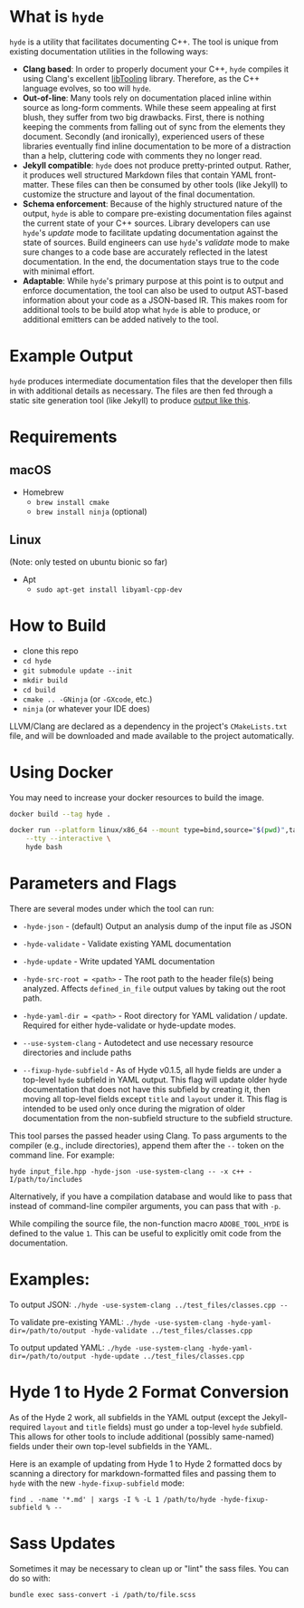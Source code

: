 # What is `hyde`

`hyde` is a utility that facilitates documenting C++. The tool is unique from existing documentation utilities in the following ways:

- **Clang based**: In order to properly document your C++, `hyde` compiles it using Clang's excellent [libTooling](https://clang.llvm.org/docs/LibTooling.html) library. Therefore, as the C++ language evolves, so too will `hyde`.
- **Out-of-line**: Many tools rely on documentation placed inline within source as long-form comments. While these seem appealing at first blush, they suffer from two big drawbacks. First, there is nothing keeping the comments from falling out of sync from the elements they document. Secondly (and ironically), experienced users of these libraries eventually find inline documentation to be more of a distraction than a help, cluttering code with comments they no longer read.
- **Jekyll compatible**: `hyde` does not produce pretty-printed output. Rather, it produces well structured Markdown files that contain YAML front-matter. These files can then be consumed by other tools (like Jekyll) to customize the structure and layout of the final documentation.
- **Schema enforcement**: Because of the highly structured nature of the output, `hyde` is able to compare pre-existing documentation files against the current state of your C++ sources. Library developers can use `hyde`'s _update_ mode to facilitate updating documentation against the state of sources. Build engineers can use `hyde`'s _validate_ mode to make sure changes to a code base are accurately reflected in the latest documentation. In the end, the documentation stays true to the code with minimal effort.
- **Adaptable**: While `hyde`'s primary purpose at this point is to output and enforce documentation, the tool can also be used to output AST-based information about your code as a JSON-based IR. This makes room for additional tools to be build atop what `hyde` is able to produce, or additional emitters can be added natively to the tool.

# Example Output

`hyde` produces intermediate documentation files that the developer then fills in with additional details as necessary. The files are then fed through a static site generation tool (like Jekyll) to produce [output like this](http://stlab.cc/libraries/stlab2Fcopy_on_write.hpp/copy_on_write3CT3E/).

# Requirements

## macOS

- Homebrew
    - `brew install cmake`
    - `brew install ninja` (optional)

## Linux

(Note: only tested on ubuntu bionic so far)

- Apt
    - `sudo apt-get install libyaml-cpp-dev`

# How to Build

- clone this repo
- `cd hyde`
- `git submodule update --init`
- `mkdir build`
- `cd build`
- `cmake .. -GNinja` (or `-GXcode`, etc.)
- `ninja` (or whatever your IDE does)

LLVM/Clang are declared as a dependency in the project's `CMakeLists.txt` file, and will be downloaded and made available to the project automatically.

# Using Docker

You may need to increase your docker resources to build the image.

```sh
docker build --tag hyde .

docker run --platform linux/x86_64 --mount type=bind,source="$(pwd)",target=/mnt/host \
    --tty --interactive \
    hyde bash
```

# Parameters and Flags

There are several modes under which the tool can run:

- `-hyde-json` - (default) Output an analysis dump of the input file as JSON
- `-hyde-validate` - Validate existing YAML documentation
- `-hyde-update` - Write updated YAML documentation

- `-hyde-src-root = <path>` - The root path to the header file(s) being analyzed. Affects `defined_in_file` output values by taking out the root path.
- `-hyde-yaml-dir = <path>` - Root directory for YAML validation / update. Required for either hyde-validate or hyde-update modes.

- `--use-system-clang` - Autodetect and use necessary resource directories and include paths

- `--fixup-hyde-subfield` - As of Hyde v0.1.5, all hyde fields are under a top-level `hyde` subfield in YAML output. This flag will update older hyde documentation that does not have this subfield by creating it, then moving all top-level fields except `title` and `layout` under it. This flag is intended to be used only once during the migration of older documentation from the non-subfield structure to the subfield structure.

This tool parses the passed header using Clang. To pass arguments to the compiler (e.g., include directories), append them after the `--` token on the command line. For example:

    hyde input_file.hpp -hyde-json -use-system-clang -- -x c++ -I/path/to/includes

Alternatively, if you have a compilation database and would like to pass that instead of command-line compiler arguments, you can pass that with `-p`.

While compiling the source file, the non-function macro `ADOBE_TOOL_HYDE` is defined to the value `1`. This can be useful to explicitly omit code from the documentation.

# Examples:

To output JSON:
```./hyde -use-system-clang ../test_files/classes.cpp --```

To validate pre-existing YAML:
```./hyde -use-system-clang -hyde-yaml-dir=/path/to/output -hyde-validate ../test_files/classes.cpp```

To output updated YAML:
```./hyde -use-system-clang -hyde-yaml-dir=/path/to/output -hyde-update ../test_files/classes.cpp```

# Hyde 1 to Hyde 2 Format Conversion

As of the Hyde 2 work, all subfields in the YAML output (except the Jekyll-required `layout` and `title` fields) must go under a top-level `hyde` subfield. This allows for other tools to include additional (possibly same-named) fields under their own top-level subfields in the YAML.

Here is an example of updating from Hyde 1 to Hyde 2 formatted docs by scanning a directory for markdown-formatted files and passing them to `hyde` with the new `-hyde-fixup-subfield` mode:

    find . -name '*.md' | xargs -I % -L 1 /path/to/hyde -hyde-fixup-subfield % --

# Sass Updates

Sometimes it may be necessary to clean up or "lint" the sass files. You can do so with:

    bundle exec sass-convert -i /path/to/file.scss
